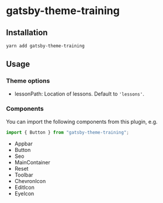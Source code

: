 # gatsby-theme-training

## Installation

```bash
yarn add gatsby-theme-training
```

## Usage

### Theme options

- lessonPath: Location of lessons. Default to `'lessons'`.

### Components

You can import the following components from this plugin, e.g.

```js
import { Button } from "gatsby-theme-training";
```

- Appbar
- Button
- Seo
- MainContainer
- Reset
- Toolbar
- ChevronIcon
- EditIcon
- EyeIcon
